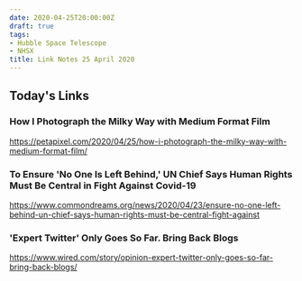 ```yaml
---
date: 2020-04-25T20:00:00Z
draft: true
tags:
- Hubble Space Telescope
- NHSX
title: Link Notes 25 April 2020
---
```



## Today's Links



<!--more-->


### How I Photograph the Milky Way with Medium Format Film

https://petapixel.com/2020/04/25/how-i-photograph-the-milky-way-with-medium-format-film/


### To Ensure 'No One Is Left Behind,' UN Chief Says Human Rights Must Be Central in Fight Against Covid-19

https://www.commondreams.org/news/2020/04/23/ensure-no-one-left-behind-un-chief-says-human-rights-must-be-central-fight-against


### 'Expert Twitter' Only Goes So Far. Bring Back Blogs

https://www.wired.com/story/opinion-expert-twitter-only-goes-so-far-bring-back-blogs/







